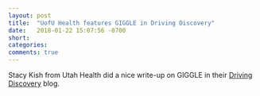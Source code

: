 ```yaml
---
layout: post
title:  "UofU Health features GIGGLE in Driving Discovery"
date:   2018-01-22 15:07:56 -0700
short:  
categories: 
comments: true
---
```


Stacy Kish from Utah Health did a nice write-up on GIGGLE in 
their [Driving Discovery](http://uofuhealth.utah.edu/research-roundup/2018/01/giggle.php) blog.
